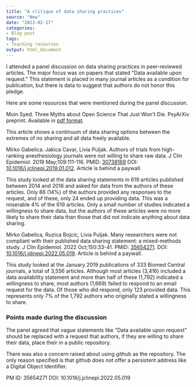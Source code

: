 ```yaml
---
title: "A critique of data sharing practices"
source: "New"
date: "2023-02-17"
categories:
- Blog post
tags:
- Teaching resources
output: html_document
---
```


I attended a panel discussion on data sharing practices in peer-reviewed articles. The major focus was on papers that stated "Data available upon request." This statement is placed in many journal articles as a condition for publication, but there is data to suggest that authors do not honor this pledge.

Here are some resources that were mentioned during the panel discussion.

<!---more--->

Moin Syed. Three Myths about Open Science That Just Won't Die. PsyArXiv preprint. Available in [pdf format][sye1].

[sye1]: https://psyarxiv.com/w8xs2/

This article shows a continuum of data sharing options between the extremes of no sharing and all data freely available.

Mirko Gabelica. Jakica Cavar, Livia Puljak. Authors of trials from high-ranking anesthesiology journals were not willing to share raw data. J Clin Epidemiol. 2019 May;109:111-116. PMID: [30738169][gab1] DOI: [10.1016/j.jclinepi.2019.01.012][gab2]. Article is behind a paywall.

[gab1]: https://pubmed.ncbi.nlm.nih.gov/30738169/
[gab2]: https://www.doi.org/10.1016/j.jclinepi.2019.01.012

This study looked at the data sharing statements in 619 articles published between 2014 and 2016 and asked for data from the authors of these articles. Only 86 (14%) of the authors provided any responses to the request, and of these, only 24 ended up providing data. This was a miserable 4% of the 619 articles. Only a small number of studies indicated a willingness to share data, but the authors of these articles were no more likely to share their data than those that did not indicate anything about data sharing.

Mirko Gabelica, Ruzica Bojcic, Livia Puljak. Many researchers were not compliant with their published data sharing statement: a mixed-methods study. J Clin Epidemiol. 2022 Oct;150:33-41. PMID: [35654271][gab3]. DOI: [10.1016/j.jdinepi.2022.05.019][gab4]. Article is behind a paywall.

[gab3]: https://pubmed.ncbi.nlm.nih.gov/35654271/
[gab4]: https://dx.doi.org/10.1016/j.jclinepi.2022.05.019

This study looked at the January 2019 publications of 333 Biomed Central journals, a total of 3,556 articles. Although most articles (3,416) included a data availability statement and more than half of these (1,792) indicated a willingness to share, most authors (1,669) failed to respond to an email request for the data. Of those who did respond, only 123 provided data. This represents only 7% of the 1,792 authors who originally stated a willingness to share.

### Points made during the discussion

The panel agreed that vague statements like "Data available upon request" should be replaced with a request that authors, if they are willing to share their data, place their in a public repository.

There was also a concern raised about using github as the repository. The only reason specified is that github does not offer a persistent address like a Digital Object Identifier.


PM ID: 35654271 DOI: 10.1016/j.jclinepi.2022.05.019




